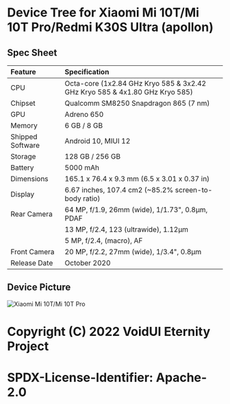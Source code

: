 #  Device Tree for Xiaomi Mi 10T/Mi 10T Pro/Redmi K30S Ultra (apollon)

## Spec Sheet

| Feature                 | Specification                                                              |
| :---------------------- | :--------------------------------                                          |
| CPU                     | Octa-core (1x2.84 GHz Kryo 585 & 3x2.42 GHz Kryo 585 & 4x1.80 GHz Kryo 585)|
| Chipset                 | Qualcomm SM8250 Snapdragon 865 (7 nm)                                      |
| GPU                     | Adreno 650                                                                 |
| Memory                  | 6 GB / 8 GB                                                                |
| Shipped Software        | Android 10, MIUI 12                                                        |
| Storage                 | 128 GB / 256 GB                                                            |
| Battery                 | 5000 mAh                                                                   |
| Dimensions              | 165.1 x 76.4 x 9.3 mm (6.5 x 3.01 x 0.37 in)                               |
| Display                 | 6.67 inches, 107.4 cm2 (~85.2% screen-to-body ratio)                       |
| Rear Camera             | 64 MP, f/1.9, 26mm (wide), 1/1.73", 0.8µm, PDAF                            |
|                         | 13 MP, f/2.4, 123 (ultrawide), 1.12µm                                     |
|                         | 5 MP, f/2.4, (macro), AF                                                   |
| Front Camera            | 20 MP, f/2.2, 27mm (wide), 1/3.4", 0.8µm                                   |
| Release Date            | October 2020                                                               |

## Device Picture

![Xiaomi Mi 10T/Mi 10T Pro](https://www.bug.hr/img/xiaomi-mi-10t-serija-telefona-za-kreativce_oFqltN.png "Xiaomi Mi 10T/Mi 10T Pro/Redmi K30S Ultra")


#
# Copyright (C) 2022 VoidUI Eternity Project
#
# SPDX-License-Identifier: Apache-2.0
#
```
